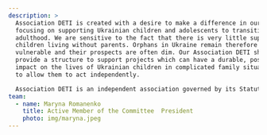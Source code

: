 ```yaml
---
description: >
  Association DETI is created with a desire to make a difference in our world
  focusing on supporting Ukrainian children and adolescents to transition into
  adulthood. We are sensitive to the fact that there is very little support for
  children living without parents. Orphans in Ukraine remain therefore quite
  vulnerable and their prospects are often dim. Our Association DETI shall
  provide a structure to support projects which can have a durable, positive,
  impact on the lives of Ukrainian children in complicated family situation and
  to allow them to act independently. 

  Association DETI is an independent association governed by its Statutes and by Articles 60 - 79 of the Swiss Civil Code. The aims are non-lucrative and of public interest. Its Executive Committee is independent from government authorities. It is politically independent and non-denominational.
team:
  - name: Maryna Romanenko
    title: Active Member of the Committee  President
    photo: img/maryna.jpeg
---
```

